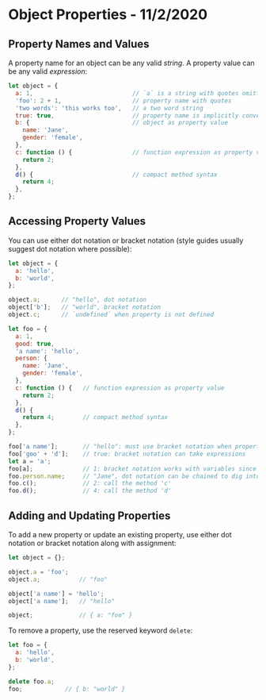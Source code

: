 
# Object Properties - 11/2/2020

## Property Names and Values

A property name for an object can be any valid *string*. A property value can be any valid *expression*:

```javascript
let object = {
  a: 1,                            // `a` is a string with quotes omitted
  'foo': 2 + 1,                    // property name with quotes
  'two words': 'this works too',   // a two word string
  true: true,                      // property name is implicitly converted to string "true"
  b: {                             // object as property value
    name: 'Jane',
    gender: 'female',
  },
  c: function () {                 // function expression as property value
    return 2;
  },
  d() {                            // compact method syntax
    return 4;
  },
};
```

## Accessing Property Values

You can use either dot notation or bracket notation (style guides usually suggest dot notation where possible):

```javascript
let object = {
  a: 'hello',
  b: 'world',
};

object.a;      // "hello", dot notation
object['b'];   // "world", bracket notation
object.c;      // `undefined` when property is not defined

let foo = {
  a: 1,
  good: true,
  'a name': 'hello',
  person: {
    name: 'Jane',
    gender: 'female',
  },
  c: function () {   // function expression as property value
    return 2;
  },
  d() {
    return 4;        // compact method syntax
  },
};

foo['a name'];       // "hello": must use bracket notation when property name is an invalid identifier
foo['goo' + 'd'];    // true: bracket notation can take expressions
let a = 'a';
foo[a];              // 1: bracket notation works with variables since they are expressions
foo.person.name;     // "Jane", dot notation can be chained to dig into nested objects
foo.c();             // 2: call the method 'c'
foo.d();             // 4: call the method 'd'
```

## Adding and Updating Properties

To add a new property or update an existing property, use either dot notation or bracket notation along with assignment:

```javascript
let object = {};

object.a = 'foo';
object.a;           // "foo"

object['a name'] = 'hello';
object['a name'];   // "hello"

object;             // { a: "foo" }
```

To remove a property, use the reserved keyword `delete`:

```javascript
let foo = {
  a: 'hello',
  b: 'world',
};

delete foo.a;
foo;            // { b: "world" }
```
